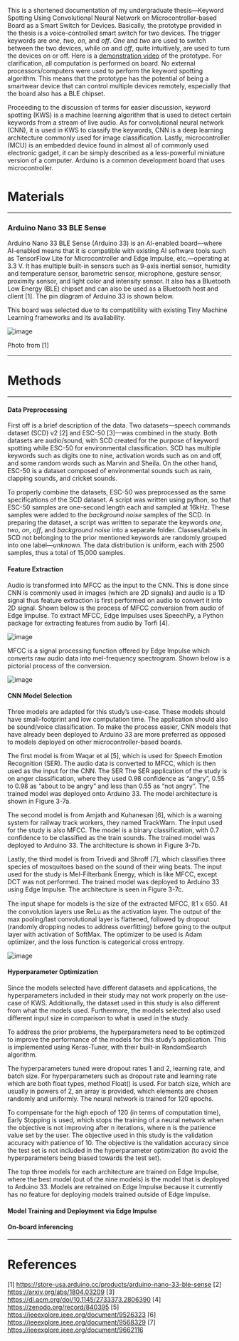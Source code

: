 This is a shortened documentation of my undergraduate thesis—Keyword Spotting Using Convolutional Neural Network on Microcontroller-based Board as a Smart Switch for Devices. Basically, the prototype provided in the thesis is a voice-controlled smart switch for two devices. The trigger keywords are _one_, _two_, _on_, and _off_. _One_ and _two_ are used to switch between the two devices, while _on_ and _off_, quite intuitively, are used to turn the devices on or off. Here is a [demonstration video](https://www.youtube.com/watch?v=_5sMkls3ZtQ) of the prototype. For clarification, all computation is performed on board. No external processors/computers were used to perform the keyword spotting algorithm. This means that the prototype has the potential of being a smartwear device that can control multiple devices remotely, especially that the board also has a BLE chipset.

Proceeding to the discussion of terms for easier discussion, keyword spotting (KWS) is a machine learning algorithm that is used to detect certain keywords from a stream of live audio. As for convolutional neural network (CNN), it is used in KWS to classify the keywords, CNN is a deep learning architecture commonly used for image classification. Lastly, microcontroller (MCU) is an embedded device found in almost all of commonly used electronic gadget, it can be simply described as a less-powerful  miniature version of a computer. Arduino is a common development board that uses microcontroller.

# Materials
---
### Arduino Nano 33 BLE Sense
Arduino Nano 33 BLE Sense (Arduino 33) is an AI-enabled board—where AI-enabled means that it is compatible with existing AI software tools such as TensorFlow Lite for Microcontroller and Edge Impulse, etc.—operating at 3.3 V. It has multiple built-in sensors such as 9-axis inertial sensor, humidity and temperature sensor, barometric sensor, microphone, gesture sensor, proximity sensor, and light color and intensity sensor. It also has a Bluetooth Low Energy (BLE) chipset and can also be used as a Bluetooth host and client [1]. The pin diagram of Arduino 33 is shown below.

This board was selected due to its compatibility with existing Tiny Machine Learning frameworks and its availability.

![image](https://user-images.githubusercontent.com/94373003/179490551-f4febdad-93bc-42f6-8bca-51ceafca4557.png)

Photo from [1]

---
# Methods
---
#### Data Preprocessing
First off is a brief description of the data. Two datasets—speech commands dataset (SCD) v2 [2] and ESC-50 [3]—was combined in the study. Both datasets are audio/sound, with SCD created for the purpose of keyword spotting while ESC-50 for environmental classification. SCD has multiple keywords such as digits one to nine, activation words such as on and off, and some random words such as Marvin and Sheila. On the other hand, ESC-50 is a dataset composed of environmental sounds such as rain, clapping sounds, and cricket sounds.

To properly combine the datasets, ESC-50 was preprocessed as the same specifications of the SCD dataset. A script was written using python, so that ESC-50 samples are one-second length each and sampled at 16kHz. These samples were added to the _background noise_ samples of the SCD. In preparing the dataset, a script was written to separate the keywords _one_, _two_, _on_, _off_, and _background noise_ into a separate folder. Classes/labels in SCD not belonging to the prior mentioned keywords are randomly grouped into one label—_unknown_. The data distribution is uniform, each with 2500 samples, thus a total of 15,000 samples.


#### Feature Extraction
Audio is transformed into MFCC as the input to the CNN. This is done since CNN is commonly used in images (which are 2D signals) and audio is a 1D signal thus feature extraction is first performed on audio to convert it into 2D signal. Shown below is the process of MFCC conversion from audio of Edge Impulse. To extract MFCC, Edge Impulses uses SpeechPy, a Python package for extracting features from audio by Torfi [4].

![image](https://user-images.githubusercontent.com/94373003/179495237-be499050-b3e3-4427-8a09-3e38ac9509aa.png)

MFCC is a signal processing function offered by Edge Impulse which converts raw audio data into mel-frequency spectrogram. Shown below is a pictorial process of the conversion.

![image](https://user-images.githubusercontent.com/94373003/179495480-c79ff04a-7797-413f-8a10-4be8c7f62680.png)

#### CNN Model Selection
Three models are adapted for this study’s use-case. These models should have small-footprint and low computation time. The application should also be sound/voice classification. To make the process easier, CNN models that have already been deployed to Arduino 33 are more preferred as opposed to models deployed on other microcontroller-based boards.

The first model is from Waqar et al [5], which is used for Speech Emotion Recognition (SER). The audio data is converted to MFCC, which is then used as the input for the CNN. The SER The SER application of the study is on anger classification, where they used 0.98 confidence as “angry”, 0.55 to 0.98 as “about to be angry” and less than 0.55 as “not angry”. The trained model was deployed onto Arduino 33. The model architecture is shown in Figure 3-7a.

The second model is from Amjath and Kuhanesan [6], which is a warning system for railway track workers, they named TrackWarn. The input used for the study is also MFCC. The model is a binary classification, with 0.7 confidence to be classified as the train sounds. The trained model was deployed to Arduino 33. The architecture is shown in Figure 3-7b.

Lastly, the third model is from Trivedi and Shroff [7], which classifies three species of mosquitoes based on the sound of their wing beats. The input used for the study is Mel-Filterbank Energy, which is like MFCC, except DCT was not performed. The trained model was deployed to Arduino 33 using Edge Impulse. The architecture is seen in Figure 3-7c.

The input shape for models is the size of the extracted MFCC, ℝ1 x 650. All the convolution layers use ReLu as the activation layer. The output of the max pooling/last convolutional layer is flattened, followed by dropout (randomly dropping nodes to address overfitting) before going to the output layer with activation of SoftMax. The optimizer to be used is Adam optimizer, and the loss function is categorical cross entropy. 

![image](https://user-images.githubusercontent.com/94373003/179495735-62e7e38a-cebb-4873-98d6-95b57f1015b1.png)
#### Hyperparameter Optimization 
Since the models selected have different datasets and applications, the hyperparameters included in their study may not work properly on the use-case of KWS. Additionally, the dataset used in this study is also different from what the models used. Furthermore, the models selected also used different input size in comparison to what is used in the study.

To address the prior problems, the hyperparameters need to be optimized to improve the performance of the models for this study’s application. This is implemented using Keras-Tuner, with their built-in RandomSearch algorithm. 

The hyperparameters tuned were dropout rates 1 and 2, learning rate, and batch size. For hyperparameters such
as dropout rate and learning rate which are both float types, method Float() is used. For batch size,
which are usually in powers of 2, an array is provided, which elements are chosen randomly and
uniformly. The neural network is trained for 120 epochs.

To compensate for the high epoch of 120 (in terms of computation time), Early Stopping
is used, which stops the training of a neural network when the objective is not improving after n
iterations, where n is the patience value set by the user. The objective used in this study is the
validation accuracy with patience of 10. The objective is the validation accuracy since the test set
is not included in the hyperparameter optimization (to avoid the hyperparameters being biased
towards the test set).

The top three models for each architecture are trained on Edge Impulse, where the best
model (out of the nine models) is the model that is deployed to Arduino 33. Models are retrained
on Edge Impulse because it currently has no feature for deploying models trained outside of Edge
Impulse.

#### Model Training and Deployment via Edge Impulse

#### On-board inferencing
---
# References
[1] https://store-usa.arduino.cc/products/arduino-nano-33-ble-sense
[2] https://arxiv.org/abs/1804.03209
[3] https://dl.acm.org/doi/10.1145/2733373.2806390
[4] https://zenodo.org/record/840395
[5] https://ieeexplore.ieee.org/document/9526323
[6] https://ieeexplore.ieee.org/document/9568329
[7] https://ieeexplore.ieee.org/document/9662116





